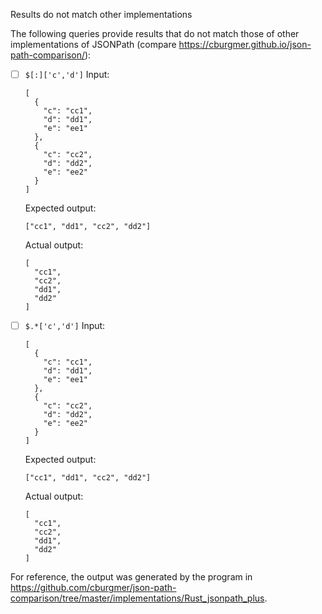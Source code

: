 Results do not match other implementations

The following queries provide results that do not match those of other implementations of JSONPath
(compare https://cburgmer.github.io/json-path-comparison/):

- [ ] `$[:]['c','d']`
  Input:
  ```
  [
    {
      "c": "cc1",
      "d": "dd1",
      "e": "ee1"
    },
    {
      "c": "cc2",
      "d": "dd2",
      "e": "ee2"
    }
  ]
  ```
  Expected output:
  ```
  ["cc1", "dd1", "cc2", "dd2"]
  ```
  Actual output:
  ```
  [
    "cc1",
    "cc2",
    "dd1",
    "dd2"
  ]
  ```

- [ ] `$.*['c','d']`
  Input:
  ```
  [
    {
      "c": "cc1",
      "d": "dd1",
      "e": "ee1"
    },
    {
      "c": "cc2",
      "d": "dd2",
      "e": "ee2"
    }
  ]
  ```
  Expected output:
  ```
  ["cc1", "dd1", "cc2", "dd2"]
  ```
  Actual output:
  ```
  [
    "cc1",
    "cc2",
    "dd1",
    "dd2"
  ]
  ```


For reference, the output was generated by the program in https://github.com/cburgmer/json-path-comparison/tree/master/implementations/Rust_jsonpath_plus.
